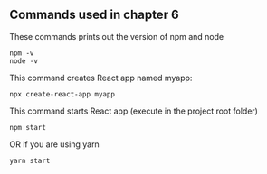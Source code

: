 ## Commands used in chapter 6

These commands prints out the version of npm and node

```
npm -v
node -v
```

This command creates React app named myapp:

```
npx create-react-app myapp
```

This command starts React app (execute in the project root folder)

```
npm start
```

OR if you are using yarn

```
yarn start
```
